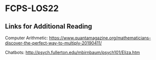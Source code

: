 # FCPS-LOS22

## Links for Additional Reading
Computer Arithmetic:
https://www.quantamagazine.org/mathematicians-discover-the-perfect-way-to-multiply-20190411/

Chatbots:
http://psych.fullerton.edu/mbirnbaum/psych101/Eliza.htm
